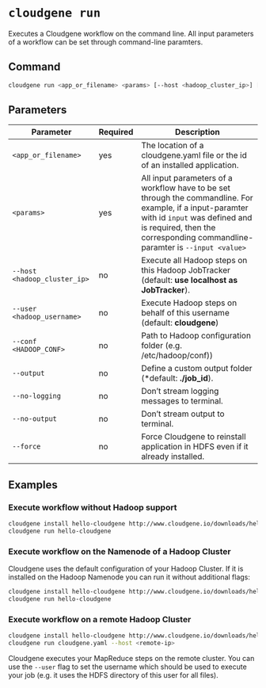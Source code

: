 # `cloudgene run`


Executes a Cloudgene workflow on the command line. All input parameters of a workflow can be set through command-line paramters.

## Command

```bash
cloudgene run <app_or_filename> <params> [--host <hadoop_cluster_ip>] [--user <hadoop_username>] [--docker] [--image <docker_image>] [--no-logging] [--no-output]
```
## Parameters

| Parameter                 | Required | Description |
| --- | --- | --- |
| `<app_or_filename>` | yes | The location of a cloudgene.yaml file or the id of an installed application. |
| `<params>` | yes | All input parameters of a workflow have to be set through the commandline. For example, if a input-paramter with id `input` was defined and is required, then the corresponding commandline-paramter is `--input <value>` |
| `--host <hadoop_cluster_ip>` | no | Execute all Hadoop steps on this Hadoop JobTracker (default: **use localhost as JobTracker**). |
| `--user <hadoop_username>` | no | Execute Hadoop steps on behalf of this username (default: **cloudgene**) |
| `--conf <HADOOP_CONF>` | no | Path to Hadoop configuration folder (e.g. /etc/hadoop/conf)) |
| `--output` | no | Define a custom output folder (*default: **./job_id**). |
| `--no-logging` | no | Don’t stream logging messages to terminal. |
| `--no-output` | no | Don’t stream output to terminal. |
| `--force` | no | Force Cloudgene to reinstall application in HDFS even if it already installed. |

## Examples

### Execute workflow without Hadoop support

```bash
cloudgene install hello-cloudgene http://www.cloudgene.io/downloads/hello-cloudgene
cloudgene run hello-cloudgene
```

### Execute workflow on the Namenode of a Hadoop Cluster

Cloudgene uses the default configuration of your Hadoop Cluster. If it is installed on the Hadoop Namenode you can run it without additional flags:

```bash
cloudgene install hello-cloudgene http://www.cloudgene.io/downloads/hello-cloudgene
cloudgene run hello-cloudgene
```
### Execute workflow on a remote Hadoop Cluster

```bash
cloudgene install hello-cloudgene http://www.cloudgene.io/downloads/hello-cloudgene
cloudgene run cloudgene.yaml --host <remote-ip>
```

Cloudgene executes your MapReduce steps on the remote cluster. You can use the `--user` flag to set the username which should be used to execute your job (e.g. it uses the HDFS directory of this user for all files).
